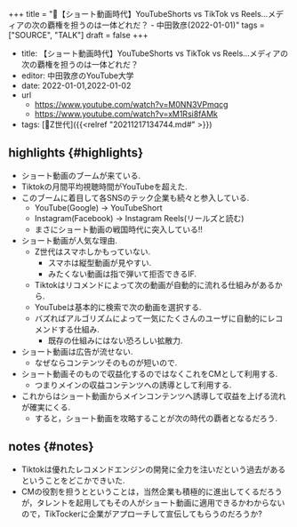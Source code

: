 +++
title = "🎤【ショート動画時代】YouTubeShorts vs TikTok vs Reels…メディアの次の覇権を担うのは一体どれだ？ - 中田敦彦(2022-01-01)"
tags = ["SOURCE", "TALK"]
draft = false
+++

-   title: 【ショート動画時代】YouTubeShorts vs TikTok vs Reels…メディアの次の覇権を担うのは一体どれだ？
-   editor: 中田敦彦のYouTube大学
-   date: 2022-01-01,2022-01-02
-   url
    -   <https://www.youtube.com/watch?v=M0NN3VPmqcg>
    -   <https://www.youtube.com/watch?v=xM1Rsi8fAMk>
-   tags: [📝Z世代]({{<relref "20211217134744.md#" >}})


## highlights {#highlights}

-   ショート動画のブームが来ている.
-   Tiktokの月間平均視聴時間がYouTubeを超えた.
-   このブームに着目して各SNSのテック企業も続々と参入している.
    -   YouTube(Google) -> YouTubeShort
    -   Instagram(Facebook) -> Instagram Reels(リールズと読む)
    -   まさにショート動画の戦国時代に突入している!!
-   ショート動画が人気な理由.
    -   Z世代はスマホしかもっていない.
        -   スマホは縦型動画が見やすい.
        -   みたくない動画は指で弾いて拒否できるIF.
    -   Tiktokはリコメンドによって次の動画が自動的に流れる仕組みがあるから.
    -   YouTubeは基本的に検索で次の動画を選択する.
    -   バズればアルゴリズムによって一気にたくさんのユーザに自動的にレコメンドする仕組み.
        -   既存の仕組みにはない恐ろしい拡散力.
-   ショート動画は広告が流せない.
    -   なぜならコンテンツそのものが短いので.
-   ショート動画そのもので収益化するのではなくこれをCMとして利用する.
    -   つまりメインの収益コンテンツへの誘導として利用する.
-   これからはショート動画からメインコンテンツへ誘導して収益を上げる流れが確実にくる.
    -   すると，ショート動画を攻略することが次の時代の覇者となるだろう.


## notes {#notes}

-   Tiktokは優れたレコメンドエンジンの開発に全力を注いだという過去があるということをどこかできいた.
-   CMの役割を担うとということは，当然企業も積極的に進出してくるだろうが，タレントを起用してもその人がショート動画に適用できるかわからないので，TikTockerに企業がアプローチして宣伝してもらうのだろうか?
